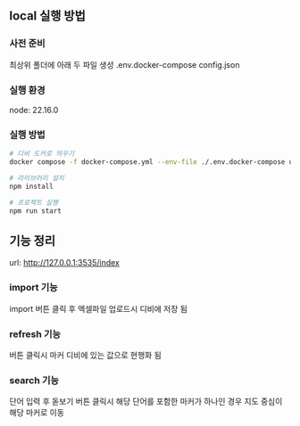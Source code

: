 ## local 실행 방법

### 사전 준비

최상위 폴더에 아래 두 파일 생성
.env.docker-compose
config.json

### 실행 환경

node: 22.16.0

### 실행 방법

```bash
# 디비 도커로 띄우기
docker compose -f docker-compose.yml --env-file ./.env.docker-compose up -d

# 라이브러리 설치
npm install

# 프로젝트 실행
npm run start
```

## 기능 정리

url: http://127.0.0.1:3535/index

### import 기능

import 버튼 클릭 후 엑셀파일 업로드시 디비에 저장 됨

### refresh 기능

버튼 클릭시 마커 디비에 있는 값으로 현행화 됨

### search 기능

단어 입력 후 돋보기 버튼 클릭시 해당 단어를 포함한 마커가 하나인 경우 지도 중심이 해당 마커로 이동
